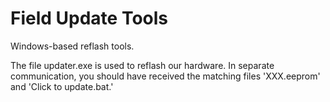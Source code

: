 # Field Update Tools
 Windows-based reflash tools.

The file updater.exe is used to reflash our hardware. In separate communication, you should have received the matching files 'XXX.eeprom' and 'Click to update.bat.'
